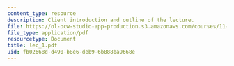 ```yaml
---
content_type: resource
description: Client introduction and outline of the lecture.
file: https://ol-ocw-studio-app-production.s3.amazonaws.com/courses/11-423-information-and-communication-technologies-in-community-development-spring-2004/fb02668dd490b8e6deb96b888ba9668e_lec_1.pdf
file_type: application/pdf
resourcetype: Document
title: lec_1.pdf
uid: fb02668d-d490-b8e6-deb9-6b888ba9668e
---
```

